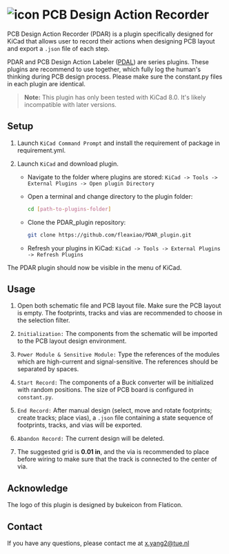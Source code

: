 # ![icon](images/icon.ico) PCB Design Action Recorder 

PCB Design Action Recorder (PDAR) is a plugin specifically designed for KiCad that allows user to record their actions when designing PCB layout and export a `.json` file of each step.

PDAR and PCB Design Action Labeler ([PDAL](https://github.com/fleaxiao/PDAL_plugin.git)) are series plugins. These plugins are recommend to use together, which fully log the human's thinking during PCB design process. Please make sure the constant.py files in each plugin are identical.

 > **Note:**  This plugin has only been tested with KiCad 8.0. It's likely incompatible with later versions.

## Setup

1. Launch `KiCad Command Prompt` and install the requirement of package in requirement.yml. 

2. Launch `KiCad` and download plugin.
    - Navigate to the folder where plugins are stored: `KiCad -> Tools -> External Plugins -> Open plugin Directory`

    - Open a terminal and change directory to the plugin folder:
        ```bash
        cd [path-to-plugins-folder]
        ```

    - Clone the PDAR_plugin repository:
        ```bash
        git clone https://github.com/fleaxiao/PDAR_plugin.git
        ```

    - Refresh your plugins in KiCad: `KiCad -> Tools -> External Plugins -> Refresh Plugins`

The PDAR plugin should now be visible in the menu of KiCad.

## Usage

1. Open both schematic file and PCB layout file. Make sure the PCB layout is empty. The footprints, tracks and vias are recommended to choose in the selection filter.

2. `Initialization:`  The components from the schematic will be imported to the PCB layout design environment. 

3. `Power Module & Sensitive Module:` Type the references of the modules which are high-current and signal-sensitive. The references should be separated by spaces.

4. `Start Record:` The components of a Buck converter will be initialized with random positions. The size of PCB board is configured in `constant.py`.

5. `End Record:` After manual design (select, move and rotate footprints; create tracks; place vias), a `.json` file containing a state sequence of footprints, tracks, and vias will be exported.

6. `Abandon Record:` The current design will be deleted.

7. The suggested grid is **0.01 in**, and the via is recommended to place before wiring to make sure that the track is connected to the center of via.

## Acknowledge

The logo of this plugin is designed by bukeicon from Flaticon.

## Contact

If you have any questions, please contact me at x.yang2@tue.nl